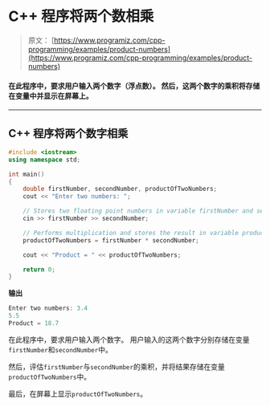 # C++ 程序将两个数相乘

> 原文： [https://www.programiz.com/cpp-programming/examples/product-numbers](https://www.programiz.com/cpp-programming/examples/product-numbers)

#### 在此程序中，要求用户输入两个数字（浮点数）。 然后，这两个数字的乘积将存储在变量中并显示在屏幕上。

* * *

## C++ 程序将两个数字相乘

```cpp
#include <iostream>
using namespace std;

int main()
{
    double firstNumber, secondNumber, productOfTwoNumbers;
    cout << "Enter two numbers: ";

    // Stores two floating point numbers in variable firstNumber and secondNumber respectively
    cin >> firstNumber >> secondNumber;

    // Performs multiplication and stores the result in variable productOfTwoNumbers
    productOfTwoNumbers = firstNumber * secondNumber;  

    cout << "Product = " << productOfTwoNumbers;    

    return 0;
}
```

**输出**

```cpp
Enter two numbers: 3.4
5.5
Product = 18.7

```

在此程序中，要求用户输入两个数字。 用户输入的这两个数字分别存储在变量`firstNumber`和`secondNumber`中。

然后，评估`firstNumber`与`secondNumber`的乘积，并将结果存储在变量`productOfTwoNumbers`中。

最后，在屏幕上显示`productOfTwoNumbers`。